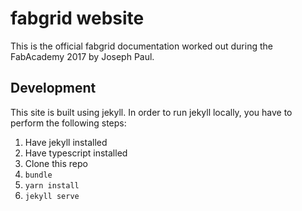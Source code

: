 # fabgrid website

This is the official fabgrid documentation worked out during the FabAcademy 2017 by Joseph Paul.

## Development

This site is built using jekyll. In order to run jekyll locally, you have to perform the following steps:

1. Have jekyll installed
2. Have typescript installed
3. Clone this repo
4. `bundle`
5. `yarn install`
6. `jekyll serve`
